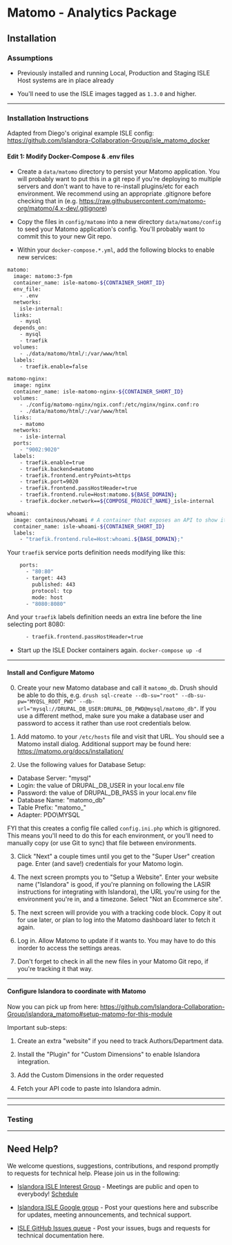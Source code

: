 # Matomo - Analytics Package

## Installation

### Assumptions

* Previously installed and running Local, Production and Staging ISLE Host systems are in place already

* You'll need to use the ISLE images tagged as `1.3.0` and higher.

---

### Installation Instructions

Adapted from Diego's original example ISLE config: https://github.com/Islandora-Collaboration-Group/isle_matomo_docker

#### Edit 1: Modify Docker-Compose & .env files

* Create a `data/matomo` directory to persist your Matomo application. You will probably want to put this in a git repo if you're deploying to multiple servers and don't want to have to re-install plugins/etc for each environment. We recommend using an appropriate .gitignore before checking that in (e.g. https://raw.githubusercontent.com/matomo-org/matomo/4.x-dev/.gitignore)

* Copy the files in `config/matomo` into a new directory `data/matomo/config` to seed your Matomo application's config. You'll probably want to commit this to your new Git repo. 

* Within your `docker-compose.*.yml`, add the following blocks to enable new services:

```bash
matomo:
  image: matomo:3-fpm
  container_name: isle-matomo-${CONTAINER_SHORT_ID}
  env_file:
    - .env
  networks:
    isle-internal:
  links:
    - mysql
  depends_on:
    - mysql
    - traefik
  volumes:
    - ./data/matomo/html/:/var/www/html
  labels:
    - traefik.enable=false

matomo-nginx:
  image: nginx
  container_name: isle-matomo-nginx-${CONTAINER_SHORT_ID}
  volumes:
    - ./config/matomo-nginx/ngix.conf:/etc/nginx/nginx.conf:ro
    - ./data/matomo/html/:/var/www/html
  links:
    - matomo
  networks:
    - isle-internal
  ports:
    - "9002:9020"
  labels:
    - traefik.enable=true
    - traefik.backend=matomo
    - traefik.frontend.entryPoints=https
    - traefik.port=9020
    - traefik.frontend.passHostHeader=true
    - traefik.frontend.rule=Host:matomo.${BASE_DOMAIN};
    - traefik.docker.network==${COMPOSE_PROJECT_NAME}_isle-internal

whoami:
  image: containous/whoami # A container that exposes an API to show its IP address
  container_name: isle-whoami-${CONTAINER_SHORT_ID}
  labels:
    - "traefik.frontend.rule=Host:whoami.${BASE_DOMAIN};"
```

Your `traefik` service ports definition needs modifying like this:

```bash
    ports:
      - "80:80"
      - target: 443
        published: 443
        protocol: tcp
        mode: host
      - "8080:8080"
```

And your `traefik` labels definition needs an extra line before the line selecting port 8080:

```bash
      - traefik.frontend.passHostHeader=true
```

* Start up the ISLE Docker containers again. `docker-compose up -d`

---

#### Install and Configure Matomo

0. Create your new Matomo database and call it `matomo_db`. Drush should be able to do this, e.g. `drush sql-create --db-su="root" --db-su-pw="MYQSL_ROOT_PWD" --db-url="mysql://DRUPAL_DB_USER:DRUPAL_DB_PWD@mysql/matomo_db"`. If you use a different method, make sure you make a database user and password to access it rather than use root credentials below.

1. Add matomo.<yourdomain> to your `/etc/hosts` file and visit that URL. You should see a Matomo install dialog. Additional support may be found here: https://matomo.org/docs/installation/

2. Use the following values for Database Setup:

 - Database Server: "mysql"
 - Login: the value of DRUPAL_DB_USER in your local.env file
 - Password: the value of DRUPAL_DB_PASS in your local.env file
 - Database Name: "matomo_db"
 - Table Prefix: "matomo_"
 - Adapter: PDO\\MYSQL

FYI that this creates a config file called `config.ini.php` which is gitignored. This means you'll need to do this for each environment, or you'll need to manually copy (or use Git to sync) that file between environments.

3. Click "Next" a couple times until you get to the "Super User" creation page. Enter (and save!) credentials for your Matomo login.

4. The next screen prompts you to "Setup a Website". Enter your website name ("Islandora" is good, if you're planning on following the LASIR instructions for integrating with Islandora), the URL you're using for the environment you're in, and a timezone. Select "Not an Ecommerce site".

5. The next screen will provide you with a tracking code block. Copy it out for use later, or plan to log into the Matomo dashboard later to fetch it again.

6. Log in. Allow Matomo to update if it wants to. You may have to do this inorder to access the settings areas.

7. Don't forget to check in all the new files in your Matomo Git repo, if you're tracking it that way.

---


#### Configure Islandora to coordinate with Matomo

Now you can pick up from here: https://github.com/Islandora-Collaboration-Group/islandora_matomo#setup-matomo-for-this-module

Important sub-steps:

1. Create an extra "website" if you need to track Authors/Department data.

2. Install the "Plugin" for "Custom Dimensions" to enable Islandora integration.

3. Add the Custom Dimensions in the order requested

4. Fetch your API code to paste into Islandora admin. 

---



---

### Testing



---

## Need Help?

We welcome questions, suggestions, contributions, and respond promptly to requests for technical help. Please join us in the following:

* [Islandora ISLE Interest Group](https://github.com/islandora-interest-groups/Islandora-ISLE-Interest-Group) - Meetings are public and open to everybody! [Schedule](https://github.com/islandora-interest-groups/Islandora-ISLE-Interest-Group/#how-to-join)

* [Islandora ISLE Google group](https://groups.google.com/forum/#!forum/islandora-isle) - Post your questions here and subscribe for updates, meeting announcements, and technical support.

* [ISLE GitHub Issues queue](https://github.com/Islandora-Collaboration-Group/ISLE/issues) - Post your issues, bugs and requests for technical documentation here.
